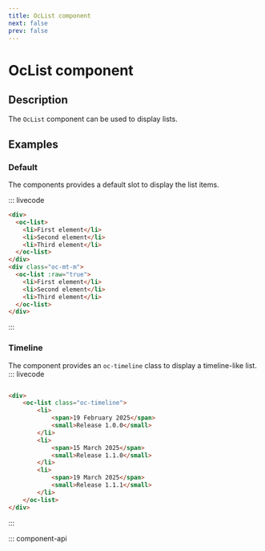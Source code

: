 ```yaml
---
title: OcList component
next: false
prev: false
---
```


# OcList component

## Description

The `OcList` component can be used to display lists.

## Examples

### Default

The components provides a default slot to display the list items.

::: livecode

```html
<div>
  <oc-list>
    <li>First element</li>
    <li>Second element</li>
    <li>Third element</li>
  </oc-list>
</div>
<div class="oc-mt-m">
  <oc-list :raw="true">
    <li>First element</li>
    <li>Second element</li>
    <li>Third element</li>
  </oc-list>
</div>
```

:::

### Timeline 

The component provides an `oc-timeline` class to display a timeline-like list.
::: livecode

```html

<div>
    <oc-list class="oc-timeline">
        <li>
            <span>19 February 2025</span>
            <small>Release 1.0.0</small>
        </li>
        <li>
            <span>15 March 2025</span>
            <small>Release 1.1.0</small>
        </li>
        <li>
            <span>19 March 2025</span>
            <small>Release 1.1.1</small>
        </li>
    </oc-list>
</div>
```

:::

::: component-api
